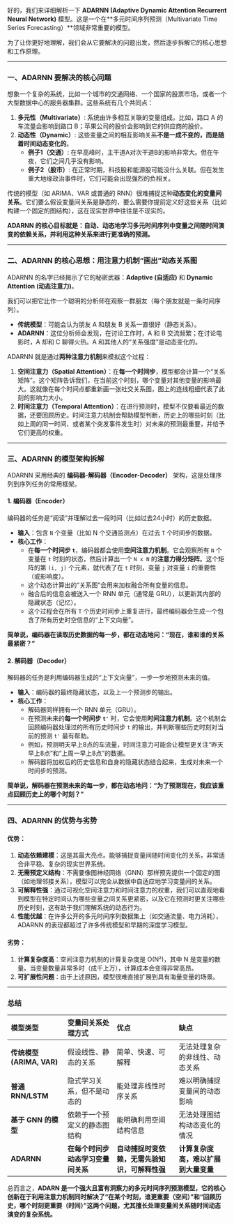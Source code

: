 好的，我们来详细解析一下 **ADARNN (Adaptive Dynamic Attention Recurrent Neural Network)** 模型。这是一个在**多元时间序列预测（Multivariate Time Series Forecasting）**领域非常重要的模型。

为了让你更好地理解，我们会从它要解决的问题出发，然后逐步拆解它的核心思想和工作原理。

---

### 一、ADARNN 要解决的核心问题

想象一个复杂的系统，比如一个城市的交通网络、一个国家的股票市场，或者一个大型数据中心的服务器集群。这些系统有几个共同点：

1.  **多元性（Multivariate）**: 系统由许多相互关联的变量组成。比如，路口 A 的车流量会影响到路口 B；苹果公司的股价会影响到它的供应商的股价。
2.  **动态性（Dynamic）**: 这些变量之间的相互影响关系**不是一成不变的，而是随着时间动态变化的**。
    *   **例子1（交通）**: 在早高峰时，主干道A对次干道B的影响非常大。但在午夜，它们之间几乎没有影响。
    *   **例子2（股市）**: 在正常时期，科技股和能源股可能没什么关联。但在发生重大地缘政治事件时，它们可能会出现强烈的负相关。

传统的模型（如 ARIMA、VAR 或普通的 RNN）很难捕捉这种**动态变化的变量间关系**。它们要么假设变量间关系是静态的，要么需要你提前定义好这些关系（比如构建一个固定的图结构），这在现实世界中往往是不现实的。

**ADARNN 的核心目标就是：自动、动态地学习多元时间序列中变量之间随时间演变的依赖关系，并利用这种关系来进行更准确的预测。**

---

### 二、ADARNN 的核心思想：用注意力机制“画出”动态关系图

ADARNN 的名字已经揭示了它的秘密武器：**Adaptive (自适应)** 和 **Dynamic Attention (动态注意力)**。

我们可以把它比作一个聪明的分析师在观察一群朋友（每个朋友就是一条时间序列）。

*   **传统模型**：可能会认为朋友 A 和朋友 B 关系一直很好（静态关系）。
*   **ADARNN**：这位分析师会发现，在讨论工作时，A 和 B 交流频繁；在讨论电影时，A 却和 C 聊得火热。A 和其他人的“关系强度”是动态变化的。

ADARNN 就是通过**两种注意力机制**来模拟这个过程：

1.  **空间注意力（Spatial Attention）**：在**每一个时间步**，模型都会计算一个“关系矩阵”。这个矩阵告诉我们，在当前这个时刻，哪个变量对其他变量的影响最大。这就像在每个时间点都重新画一张社交关系图，图上的连线粗细代表了此刻的影响力大小。
2.  **时间注意力（Temporal Attention）**：在进行预测时，模型不仅要看最近的数据，还要回顾历史。时间注意力机制会帮助模型判断，历史上的哪些时刻（比如上周的同一时间、或者某个突发事件发生时）对未来的预测最重要，并给予它们更高的权重。

---

### 三、ADARNN 的模型架构拆解

ADARNN 采用经典的 **编码器-解码器（Encoder-Decoder）** 架构，这是处理序列到序列任务的常用框架。

#### 1. 编码器（Encoder）

编码器的任务是“阅读”并理解过去一段时间（比如过去24小时）的历史数据。

*   **输入**：包含 `N` 个变量（比如 N 个交通监测点）在过去 `T` 个时间步的数据。
*   **核心工作**：
    *   在**每一个时间步 `t`**，编码器都会使用**空间注意力机制**。它会观察所有 `N` 个变量在 `t` 时刻的状态，然后计算出一个 `N x N` 的**注意力得分矩阵**。这个矩阵的第 `(i, j)` 个元素，就代表了在 `t` 时刻，变量 `j` 对变量 `i` 的重要性（或影响度）。
    *   这个动态计算出的“关系图”会用来加权融合所有变量的信息。
    *   融合后的信息会被送入一个 RNN 单元（通常是 GRU），以更新其内部的隐藏状态（记忆）。
    *   这个过程会在所有 `T` 个历史时间步上重复进行，最终编码器会生成一个包含了所有历史时空信息的“上下文向量”。

**简单说，编码器在读取历史数据的每一步，都在动态地问：“现在，谁和谁的关系最紧密？”**

#### 2. 解码器（Decoder）

解码器的任务是利用编码器生成的“上下文向量”，一步一步地预测未来的值。

*   **输入**：编码器的最终隐藏状态，以及上一个预测步的输出。
*   **核心工作**：
    *   解码器同样拥有一个 RNN 单元（GRU）。
    *   在预测未来的**每一个时间步 `t'`** 时，它会使用**时间注意力机制**。这个机制会回顾编码器处理过的所有历史时间步 `t` 的输出，并判断哪些历史时刻对当前的预测 `t'` 最有帮助。
    *   例如，预测明天早上8点的车流量，时间注意力可能会让模型更关注“昨天早上8点”和“上周一早上8点”的数据。
    *   解码器将加权后的历史信息和自身的隐藏状态结合起来，生成对未来一个时间步的预测。

**简单说，解码器在预测未来的每一步，都在动态地问：“为了预测现在，我应该重点回顾历史上的哪个时刻？”**

---

### 四、ADARNN 的优势与劣势

#### 优势：

1.  **动态依赖建模**：这是其最大亮点。能够捕捉变量间随时间变化的关系，非常适合非平稳、复杂的现实世界系统。
2.  **无需预定义结构**：不需要像图神经网络（GNN）那样预先提供一个固定的图（如地理邻接关系），模型可以完全从数据中自适应地学习变量间的关系。
3.  **可解释性强**：通过可视化空间注意力和时间注意力的权重，我们可以直观地看到模型在特定时间认为哪些变量之间关系更紧密，以及它在预测时更关注哪些历史时刻，这有助于我们理解系统的动态行为。
4.  **性能优越**：在许多公开的多元时间序列数据集上（如交通流量、电力消耗），ADARNN 的表现都超过了许多传统模型和早期的深度学习模型。

#### 劣势：

1.  **计算复杂度高**：空间注意力机制的计算复杂度是 O(N²)，其中 N 是变量的数量。当变量数量非常多时（成千上万），计算成本会变得非常高昂。
2.  **可扩展性问题**：由于上述原因，模型很难直接扩展到具有海量变量的场景。

---

### 总结

| 模型类型 | 变量间关系处理方式 | 优点 | 缺点 |
| :--- | :--- | :--- | :--- |
| **传统模型 (ARIMA, VAR)** | 假设线性、静态的关系 | 简单、快速、可解释 | 无法处理复杂的非线性、动态关系 |
| **普通 RNN/LSTM** | 隐式学习关系，但不是动态的 | 能处理非线性时序关系 | 难以明确捕捉变量间的动态影响 |
| **基于 GNN 的模型** | 依赖于一个预定义的静态图结构 | 能明确利用空间结构信息 | 无法处理图结构动态变化的情况 |
| **ADARNN** | **在每个时间步动态学习变量间关系** | **自动捕捉时变依赖，无需先验知识，可解释性强** | **计算复杂度高，难以扩展到大量变量** |

总而言之，**ADARN 是一个强大且富有洞察力的多元时间序列预测模型，它的核心创新在于利用注意力机制同时解决了“在某个时刻，谁更重要（空间）”和“回顾历史，哪个时刻更重要（时间）”这两个问题，尤其擅长处理变量间关系随时间动态演变的复杂系统。**